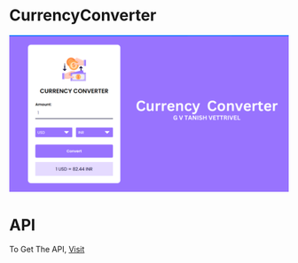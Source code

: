 # CurrencyConverter
<img src="pic.png">

# API
To Get The API, <a href="https://www.exchangerate-api.com/">Visit</a>
